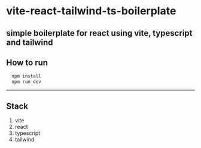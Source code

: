 # vite-react-tailwind-ts-boilerplate

## simple boilerplate for react using vite, typescript and tailwind

## How to run

```bash
  npm install
  npm run dev
```

---

## Stack

1. vite
2. react
3. typescript
4. tailwind
